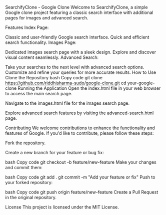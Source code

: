 SearchifyClone - Google Clone
Welcome to SearchifyClone, a simple Google clone project featuring a classic search interface with additional pages for images and advanced search.

Features
Index Page:

Classic and user-friendly Google search interface.
Quick and efficient search functionality.
Images Page:

Dedicated images search page with a sleek design.
Explore and discover visual content seamlessly.
Advanced Search:

Take your searches to the next level with advanced search options.
Customize and refine your queries for more accurate results.
How to Use
Clone the Repository
bash
Copy code
git clone https://github.com/riddhisharma-sudo/google-clone.git
cd your-google-clone
Running the Application
Open the index.html file in your web browser to access the main search page.

Navigate to the images.html file for the images search page.

Explore advanced search features by visiting the advanced-search.html page.

Contributing
We welcome contributions to enhance the functionality and features of Google. If you'd like to contribute, please follow these steps:

Fork the repository.

Create a new branch for your feature or bug fix:

bash
Copy code
git checkout -b feature/new-feature
Make your changes and commit them:

bash
Copy code
git add .
git commit -m "Add your feature or fix"
Push to your forked repository:

bash
Copy code
git push origin feature/new-feature
Create a Pull Request in the original repository.

License
This project is licensed under the MIT License.
